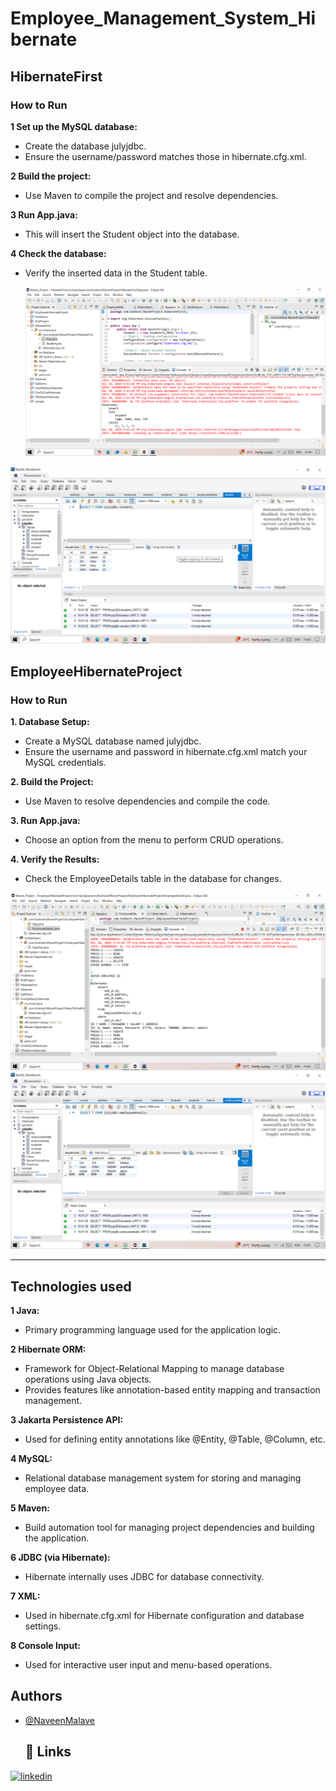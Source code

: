# Employee_Management_System_Hibernate
## HibernateFirst
### How to Run
**1 Set up the MySQL database:**
- Create the database julyjdbc.
- Ensure the username/password matches those in hibernate.cfg.xml.
  
**2 Build the project:**
- Use Maven to compile the project and resolve dependencies.
  
**3 Run App.java:**
- This will insert the Student object into the database.
  
**4 Check the database:**
- Verify the inserted data in the Student table.

  <img src="https://github.com/NaveenMalave/Employee_Management_System_Hibernate/blob/main/Images/HibernateFirst%20Eclipse.png ">
  
<img src="https://github.com/NaveenMalave/Employee_Management_System_Hibernate/blob/main/Images/HibernateFirst%20MySQL.png">



## EmployeeHibernateProject
### How to Run

**1.	Database Setup:**
- Create a MySQL database named julyjdbc.
- Ensure the username and password in hibernate.cfg.xml match your MySQL credentials.
  
**2.	Build the Project:**
- Use Maven to resolve dependencies and compile the code.
  
**3.	Run App.java:**
- 	Choose an option from the menu to perform CRUD operations.
  
**4.	Verify the Results:**
- 	Check the EmployeeDetails table in the database for changes.

   
   <img src="https://github.com/NaveenMalave/Employee_Management_System_Hibernate/blob/main/Images/EmployeeHibernate_Eclipse.png">
   
  <img src="https://github.com/NaveenMalave/Employee_Management_System_Hibernate/blob/main/Images/EmployeeHibernate_MySQL.png">
  
 
________________________________________

## Technologies used
**1 Java:**
- Primary programming language used for the application logic.
  
**2 Hibernate ORM:**
- Framework for Object-Relational Mapping to manage database operations using Java objects.
- Provides features like annotation-based entity mapping and transaction management.
  
**3 Jakarta Persistence API:**
- Used for defining entity annotations like @Entity, @Table, @Column, etc.

**4 MySQL:**
- Relational database management system for storing and managing employee data.

**5 Maven:**
- Build automation tool for managing project dependencies and building the application.

**6 JDBC (via Hibernate):**
- Hibernate internally uses JDBC for database connectivity.

**7 XML:**
- Used in hibernate.cfg.xml for Hibernate configuration and database settings.

**8 Console Input:**
- Used for interactive user input and menu-based operations.
  
 ## Authors

- [@NaveenMalave](https://github.com/NaveenMalave)
  ## 🔗 Links

[![linkedin](https://img.shields.io/badge/linkedin-0A66C2?style=for-the-badge&logo=linkedin&logoColor=white)](https://www.linkedin.com/in/navanishwara-rao-malave-4ab6ba247)

